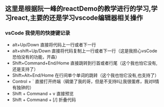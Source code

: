 ## 这里是根据阮一峰的reactDemo的教学进行的学习,学习react,主要的还是学习vscode编辑器相关操作

### vsCode 我使用的快捷键记录

 - alt+Up/Down 直接将代码上一行或者下一行
 - alt+shift+Up/Down 直接将代码复制上一行或者下一行（这是我担心vsCode恐怕没有的功能，开森）
 - Shift+Command+End/Home 直接跳转到行首或者行尾（这个我也怕它没有,还是支持了）
 - Shift+Alt+End/Home 在行间单个单词的跳转（这个我也怕它没有,也支持了）
 - Control + ` 直接打开终端（碉堡了我的哥，但是不支持ll让我很蛋疼，我对ll情有独钟的）
 - Shift + Command + v 直接预览
 - Shift + Command + [/] 折叠代码